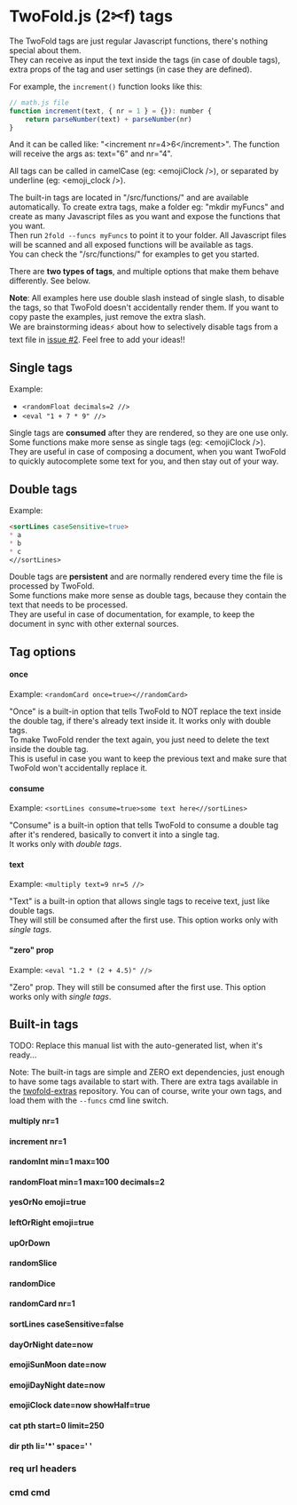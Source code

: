 # TwoFold.js (2✂︎f) tags

The TwoFold tags are just regular Javascript functions, there's nothing special
about them.<br/> They can receive as input the text inside the tags (in case of
double tags), extra props of the tag and user settings (in case they are
defined).

For example, the `increment()` function looks like this:

```js
// math.js file
function increment(text, { nr = 1 } = {}): number {
    return parseNumber(text) + parseNumber(nr)
}
```

And it can be called like: "&lt;increment nr=4>6&lt;/increment>". The function
will receive the args as: text="6" and nr="4".

All tags can be called in camelCase (eg: &lt;emojiClock />), or separated by
underline (eg: &lt;emoji_clock />).

The built-in tags are located in "/src/functions/" and are available
automatically. To create extra tags, make a folder eg: "mkdir myFuncs" and
create as many Javascript files as you want and expose the functions that you
want.<br/> Then run `2fold --funcs myFuncs` to point it to your folder. All
Javascript files will be scanned and all exposed functions will be available as
tags.<br/> You can check the "/src/functions/" for examples to get you started.

There are **two types of tags**, and multiple options that make them behave
differently. See below.

**Note**: All examples here use double slash instead of single slash, to disable
the tags, so that TwoFold doesn't accidentally render them. If you want to copy
paste the examples, just remove the extra slash.<br/> We are brainstorming
ideas⚡️ about how to selectively disable tags from a text file in
[issue #2](https://github.com/ShinyTrinkets/twofold.js/issues/2). Feel free to
add your ideas!!

## Single tags

Example:

- `<randomFloat decimals=2 //>`
- `<eval "1 + 7 * 9" //>`

Single tags are **consumed** after they are rendered, so they are one use
only.<br/> Some functions make more sense as single tags (eg: &lt;emojiClock
/>).<br/> They are useful in case of composing a document, when you want TwoFold
to quickly autocomplete some text for you, and then stay out of your way.

## Double tags

Example:

```md
<sortLines caseSensitive=true>
* a
* b
* c
<//sortLines>
```

Double tags are **persistent** and are normally rendered every time the file is
processed by TwoFold.<br/> Some functions make more sense as double tags,
because they contain the text that needs to be processed.<br/> They are useful
in case of documentation, for example, to keep the document in sync with other
external sources.

## Tag options

#### once

Example: `<randomCard once=true><//randomCard>`

"Once" is a built-in option that tells TwoFold to NOT replace the text inside
the double tag, if there's already text inside it. It works only with double
tags.<br/> To make TwoFold render the text again, you just need to delete the
text inside the double tag.<br/> This is useful in case you want to keep the
previous text and make sure that TwoFold won't accidentally replace it.

#### consume

Example: `<sortLines consume=true>some text here<//sortLines>`

"Consume" is a built-in option that tells TwoFold to consume a double tag after
it's rendered, basically to convert it into a single tag.<br/> It works only
with _double tags_.

#### text

Example: `<multiply text=9 nr=5 //>`

"Text" is a built-in option that allows single tags to receive text, just like
double tags.<br/> They will still be consumed after the first use. This option
works only with _single tags_.

#### "zero" prop

Example: `<eval "1.2 * (2 + 4.5)" //>`

"Zero" prop. They will still be consumed after the first use. This option works
only with _single tags_.

## Built-in tags

TODO: Replace this manual list with the auto-generated list, when it's ready...

Note: The built-in tags are simple and ZERO ext dependencies, just enough to
have some tags available to start with. There are extra tags available in the
[twofold-extras](https://github.com/ShinyTrinkets/twofold-extras) repository.
You can of course, write your own tags, and load them with the `--funcs` cmd
line switch.

#### multiply nr=1

#### increment nr=1

#### randomInt min=1 max=100

#### randomFloat min=1 max=100 decimals=2

#### yesOrNo emoji=true

#### leftOrRight emoji=true

#### upOrDown

#### randomSlice

#### randomDice

#### randomCard nr=1

#### sortLines caseSensitive=false

#### dayOrNight date=now

#### emojiSunMoon date=now

#### emojiDayNight date=now

#### emojiClock date=now showHalf=true

#### cat pth start=0 limit=250

#### dir pth li='\*' space=' '

### req url headers

### cmd cmd
